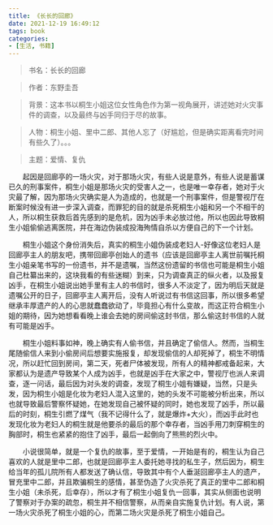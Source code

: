 ```yaml
---
title: 《长长的回廊》
date: 2021-12-19 16:49:12
tags: book
categories:
- [生活, 书籍]
---
```


> 书名：长长的回廊

> 作者：东野圭吾

> 背景：这本书以桐生小姐这位女性角色作为第一视角展开，讲述她对火灾事件的调查，以及最终与凶手同归于尽的故事。

> 人物：桐生小姐、里中二郎、其他人忘了（好尴尬，但是确实距离看完时间有些久了）。。。

> 主题：爱情、复仇

&emsp;&emsp;起因是回廊亭的一场火灾，对于那场火灾，有些人说是意外，有些人说是蓄谋已久的刑事案件，桐生小姐是那场火灾的受害人之一，也是唯一幸存者，她对于火灾最了解，因为那场火灾确实是人为造成的，也就是一个刑事案件，但是警视厅在断案时候没有进一步深入调查，而罪犯的目的就是杀死桐生小姐和另一个不相干的人，所以桐生获救后首先感到的是危机，因为凶手未必放过他，所以也因此导致桐生小姐偷偷逃离医院，并在海边伪装成投海殉情自杀以方便自己的下一个计划。

&emsp;&emsp;桐生小姐这个身份消失后，真实的桐生小姐伪装成老妇人-好像这位老妇人是回廊亭主人的朋友吧，携带回廊亭创始人的遗书（应该是回廊亭主人离世前嘱托桐生小姐亲笔书写的一份遗书，并不是遗嘱，当然这份遗留的书信也可能是桐生小姐自己杜纂出来的，这块我看的有些迷糊）到来，只为调查真正的纵火者，以及报复凶手，在桐生小姐说出她手里有主人的书信时，很多人不淡定了，因为明后天就是遗嘱公开的日子，回廊亭主人离开后，没有人听说过有书信这回事，所以很多希望继承丰厚遗产的人的心思就蠢蠢欲动了，毕竟担心有什么变故，而这正符合桐生小姐的期待，因为她想看看晚上谁会去她的房间偷这封书信，那么偷这封书信的人就有可能是凶手。

&emsp;&emsp;桐生小姐料事如神，晚上确实有人偷书信，并且确定了偷信人。然而，当桐生尾随偷信人来到小偷房间后想要实施报复，却发现偷信的人却死掉了，桐生不明情况，所以赶忙回到房间，第二天，死者尸体被发现，所有人的精神都戒备起来，大家都认为是遗产导致某个人成为凶手，也就是凶手在大家之中，警视厅也派人来调查，逐一问话，最后因为对头发的调查，发现了桐生小姐有嫌疑，当然，只是头发，因为桐生小姐是化妆为老妇人混入这里的，她的头发不可能被分析出来，所以也就导致最后警察怀疑她，在她发现自己被怀疑的同时，她也发现了凶手，所以最后的时刻，桐生引燃了煤气（我不记得什么了，就是爆炸+大火），而凶手此时也发现化妆为老妇人的桐生就是他要杀的最后的那个幸存者，当凶手用刀刺穿桐生的胸部时，桐生也紧紧的抱住了凶手，最后一起倒向了熊熊的烈火中。

&emsp;&emsp;小说很简单，就是一个复仇的故事，至于爱情，一开始是有的，桐生认为自己喜欢的人就是里中二郎，也就是回廊亭主人委托她寻找的私生子，然后因为，桐生给当年的孤儿院所有人都发送了确认信，导致其中有个人垂涎回廊亭主人的遗产，冒充里中二郎，并且欺骗桐生的感情，甚至伪造了火灾杀死了真正的里中二郎和桐生小姐（未杀死，后幸存），所以才有了桐生小姐复仇一回事，其实从侧面也说明了警察对于办案的疏忽，桐生并不相信警察，从而亲自实施复仇计划。有人说，第一场火灾杀死了桐生小姐的心，而第二场火灾是杀死了桐生小姐自己。